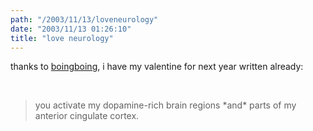 ```yaml
---
path: "/2003/11/13/loveneurology" 
date: "2003/11/13 01:26:10" 
title: "love neurology" 
---
```

<p>thanks to <a href="http://boingboing.net/2003_11_01_archive.html#106865355241513042">boingboing</a>, i have my valentine for next year written already:</p><br><blockquote>you activate my dopamine-rich brain regions *and* parts of my anterior cingulate cortex.</blockquote>